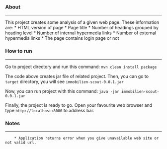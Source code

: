 ### About
- - - -
This project creates some analysis of a given web page. These information are:
		* HTML version of page
		* Page title
		* Number of headings grouped by heading level
		* Number of internal hypermedia links
		* Number of external hypermedia links
		* The page contains login page or not

### How to run
- - - -
Go to project directory and run this command: `mvn clean install package`

The code above creates jar file of related project. Then, you can go to `target` directory,  you will see `immobilien-scout-0.0.1.jar` 

Now, you can run project with this command: `java -jar immobilien-scout-0.0.1.jar`

Finally, the project is ready to go. Open your favourite web browser and type `http://localhost:8080` to address bar.

### Notes
- - - -
		* Application returns error when you give unavailable web site or not valid url.
